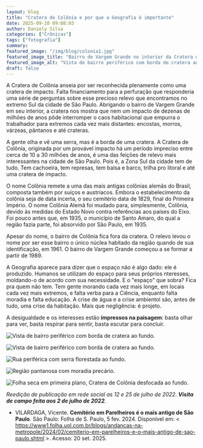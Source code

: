 ```yaml
---
layout: blog
title: "Cratera de Colônia e por que a Geografia é importante"
date: 2025-09-20 09:08:03
author: Daniely Silva
categories: ["Crônicas"]
tags: ["fotografia"]
summary:
featured_image: "/img/blog/colonia1.jpg"
featured_image_title: "Bairro de Vargem Grande no interior da Cratera de Colônia."
featured_image_alt: "Vista de bairro periférico com borda de cratera ao fundo."
draft: false
---
```


A Cratera de Colônia anseia por ser reconhecida plenamente como uma cratera de impacto. Falta financiamento para a perfuração que responderia uma série de perguntas sobre esse precioso relevo que encontramos no extremo Sul da cidade de São Paulo.
Abrigando o bairro de Vargem Grande em seu interior, a cratera nos mostra que nem um impacto de dezenas de milhões de anos pôde interromper o caos habitacional que empurra o trabalhador para extremos cada vez mais distantes: encostas, morros, várzeas, pântanos e até crateras.

A gente olha e vê uma serra, mas é a borda de uma cratera. A Cratera de Colônia, originada por um provável impacto há um período impreciso entre cerca de 10 a 30 milhões de anos, é uma das feições de relevo mais interessantes na cidade de São Paulo. Pois é, a Zona Sul da cidade tem de tudo. Tem cachoeira, tem represas, tem balsa e barco, trilha pro litoral e até uma cratera de impacto.

O nome Colônia remete a uma das mais antigas colônias alemãs do Brasil, composta também por suíços e austríacos. Embora o estabelecimento da colônia seja de data incerta, o seu cemitério data de 1829, final do Primeira Império. O nome Colônia Alemã foi mudado para, simplesmente, Colônia, devido às medidas do Estado Novo contra referências aos países do Eixo. Foi pouco antes que, em 1935, o município de Santo Amaro, do qual a região fazia parte, foi absorvido por São Paulo, em  1935.

Apesar do nome, o bairro de Colônia fica fora da cratera. O relevo levou o nome por ser esse bairro o único núclea habitado da região quando de sua identificação, em 1961. O bairro de Vargem Grande começou a se formar a partir de 1989.

A Geografia aparece para dizer que o espaço não é algo dado: ele é produzido. Humanos se utilizam do espaço para seus próprios nteresses, moldando-o de acordo com sua necessidade. E o "espaço" que sobra? Fica pra quem não tem. Tem gente morando cada vez mais longe, em locais cada vez mais extremos, e falta verba para a Ciência, enquanto falta moradia e falta educação. A crise de água e a crise ambientol são, antes de tudo, uma crise da habitação. Mais que negligência: é projeto.

A desigualdade e os interesses estão **impressos na paisagem**: basta olhar para ver, basta respirar para sentir, basta escutar para concluir.

![Vista de bairro periférico com borda de cratera ao fundo.](/img/blog/colonia2.jpg "Bairro de Vargem Grande no interior da Cratera de Colônia.")

![Vista de bairro periférico com borda de cratera ao fundo.](/img/blog/colonia3.jpg "Bairro de Vargem Grande no interior da Cratera de Colônia.")

![Rua periférica com serra florestada ao fundo.](/img/blog/colonia4.jpg "A partir uma das bordas, paisagem dos Mares de Morros externa à cratera difere da área plana e circular no seu interior.")

![Região pantanosa com moradia precário.](/img/blog/colonia5.jpg "Crise na moradia.")

![Folha seca em primeira plano, Cratera de Colônia desfocada ao fundo.](/img/blog/colonia6.jpg "Folha e cratera.")

*Reedição de publicação em rede social as 12 e 25 de julho de 2022. **Visita de campo feita aos 2 de julho de 2022**.*

* VILARDAGA, Vicente. **Cemitério em Parelheiros é o mais antigo de São Paulo**. São Paulo: Folha de S. Paulo, 5 fev. 2024. Disponível em: < https://www1.folha.uol.com.br/blogs/andancas-na-metropole/2024/02/cemiterio-em-parelheiros-e-o-mais-antigo-de-sao-paulo.shtml >. Acesso: 20 set. 2025.
